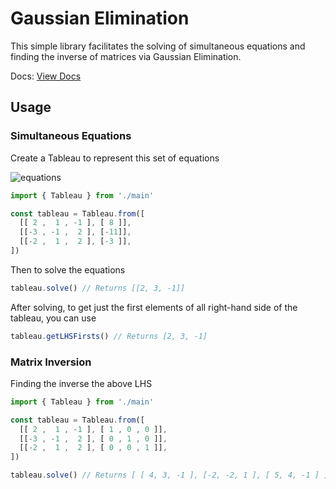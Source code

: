 # Gaussian Elimination
This simple library facilitates the solving of simultaneous equations and finding the
inverse of matrices via Gaussian Elimination.

Docs: [View Docs](https://calebowens.github.io/Gaussian-Elimination/)

## Usage

### Simultaneous Equations

Create a Tableau to represent this set of equations

![equations](https://i.imgur.com/uS3ujTa.png[/img)

```ts
import { Tableau } from './main'

const tableau = Tableau.from([
  [[ 2 ,  1 , -1 ], [ 8 ]],
  [[-3 , -1 ,  2 ], [-11]],
  [[-2 ,  1 ,  2 ], [-3 ]],
])
```

Then to solve the equations

```ts
tableau.solve() // Returns [[2, 3, -1]]
```

After solving, to get just the first elements of all right-hand side of the tableau, you can use

```ts
tableau.getLHSFirsts() // Returns [2, 3, -1]
```

### Matrix Inversion

Finding the inverse the above LHS

```ts
import { Tableau } from './main'

const tableau = Tableau.from([
  [[ 2 ,  1 , -1 ], [ 1 , 0 , 0 ]],
  [[-3 , -1 ,  2 ], [ 0 , 1 , 0 ]],
  [[-2 ,  1 ,  2 ], [ 0 , 0 , 1 ]],
])

tableau.solve() // Returns [ [ 4, 3, -1 ], [-2, -2, 1 ], [ 5, 4, -1 ] ]
```